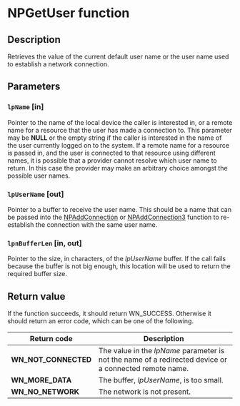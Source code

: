 # NPGetUser function

## Description

Retrieves the value of the current default user name or the user name used to establish a network connection.

## Parameters

### `lpName` [in]

Pointer to the name of the local device the caller is interested in, or a remote name for a resource that the user has made a connection to. This parameter may be **NULL** or the empty string if the caller is interested in the name of the user currently logged on to the system. If a remote name for a resource is passed in, and the user is connected to that resource using different names, it is possible that a provider cannot resolve which user name to return. In this case the provider may make an arbitrary choice amongst the possible user names.

### `lpUserName` [out]

Pointer to a buffer to receive the user name. This should be a name that can be passed into the
[NPAddConnection](https://learn.microsoft.com/windows/desktop/api/npapi/nf-npapi-npaddconnection) or
[NPAddConnection3](https://learn.microsoft.com/windows/desktop/api/npapi/nf-npapi-npaddconnection3) function to re-establish the connection with the same user name.

### `lpnBufferLen` [in, out]

Pointer to the size, in characters, of the *lpUserName* buffer. If the call fails because the buffer is not big enough, this location will be used to return the required buffer size.

## Return value

If the function succeeds, it should return WN_SUCCESS. Otherwise it should return an error code, which can be one of the following.

| Return code | Description |
| --- | --- |
| **WN_NOT_CONNECTED** | The value in the *lpName* parameter is not the name of a redirected device or a connected remote name. |
| **WN_MORE_DATA** | The buffer, *lpUserName*, is too small. |
| **WN_NO_NETWORK** | The network is not present. |